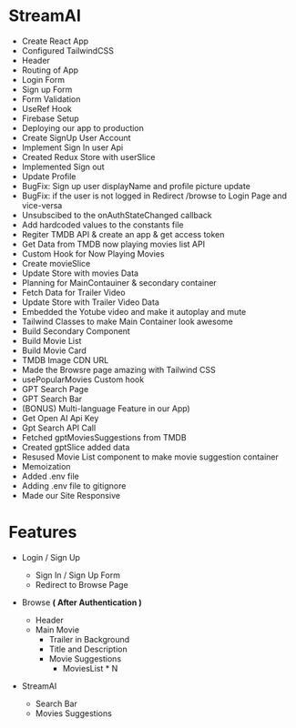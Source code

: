 # StreamAI 

- Create React App
- Configured TailwindCSS
- Header
- Routing of App
- Login Form
- Sign up Form
- Form Validation
- UseRef Hook
- Firebase Setup
- Deploying our app to production
- Create SignUp User Account
- Implement Sign In user Api
- Created Redux Store with userSlice
- Implemented Sign out
- Update Profile
- BugFix: Sign up user displayName and profile picture update
- BugFix: if the user is not logged in Redirect /browse to Login Page and vice-versa
- Unsubscibed to the onAuthStateChanged callback
- Add hardcoded values to the constants file
- Regiter TMDB API & create an app & get access token
- Get Data from TMDB now playing movies list API
- Custom Hook for Now Playing Movies
- Create movieSlice
- Update Store with movies Data
- Planning for MainContauiner & secondary container
- Fetch Data for Trailer Video
- Update Store with Trailer Video Data
- Embedded the Yotube video and make it autoplay and mute
- Tailwind Classes to make Main Container look awesome
- Build Secondary Component
- Build Movie List
- Build Movie Card
- TMDB Image CDN URL
- Made the Browsre page amazing with Tailwind CSS
- usePopularMovies Custom hook
- GPT Search Page
- GPT Search Bar
- (BONUS) Multi-language Feature in our App)
- Get Open AI Api Key
- Gpt Search API Call
- Fetched gptMoviesSuggestions from TMDB
- Created gptSlice added data
- Resused Movie List component to make movie suggestion container
- Memoization
- Added .env file
- Adding .env file to gitignore
- Made our Site Responsive



# Features

- Login / Sign Up
    - Sign In / Sign Up Form
    - Redirect to Browse Page

- Browse **( After Authentication )**
    - Header
    - Main Movie
        - Trailer in Background
        - Title and Description
        - Movie Suggestions
            - MoviesList * N

- StreamAI
    - Search Bar
    - Movies Suggestions

